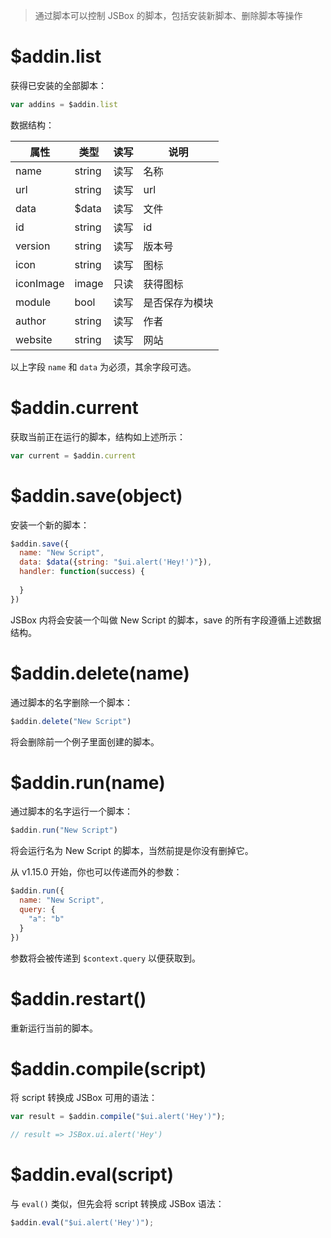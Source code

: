 > 通过脚本可以控制 JSBox 的脚本，包括安装新脚本、删除脚本等操作

# $addin.list

获得已安装的全部脚本：

```js
var addins = $addin.list
```

数据结构：

属性 | 类型 | 读写 | 说明
---|---|---|---
name | string | 读写 | 名称
url | string | 读写 | url
data | $data | 读写 | 文件
id | string | 读写 | id
version | string | 读写 | 版本号
icon | string | 读写 | 图标
iconImage | image | 只读 | 获得图标
module | bool | 读写 | 是否保存为模块
author | string | 读写 | 作者
website | string | 读写 | 网站

以上字段 `name` 和 `data` 为必须，其余字段可选。

# $addin.current

获取当前正在运行的脚本，结构如上述所示：

```js
var current = $addin.current
```

# $addin.save(object)

安装一个新的脚本：

```js
$addin.save({
  name: "New Script",
  data: $data({string: "$ui.alert('Hey!')"}),
  handler: function(success) {
    
  }
})
```

JSBox 内将会安装一个叫做 New Script 的脚本，save 的所有字段遵循上述数据结构。

# $addin.delete(name)

通过脚本的名字删除一个脚本：

```js
$addin.delete("New Script")
```

将会删除前一个例子里面创建的脚本。

# $addin.run(name)

通过脚本的名字运行一个脚本：

```js
$addin.run("New Script")
```

将会运行名为 New Script 的脚本，当然前提是你没有删掉它。

从 v1.15.0 开始，你也可以传递而外的参数：

```js
$addin.run({
  name: "New Script",
  query: {
    "a": "b"
  }
})
```

参数将会被传递到 `$context.query` 以便获取到。

# $addin.restart()

重新运行当前的脚本。

# $addin.compile(script)

将 script 转换成 JSBox 可用的语法：

```js
var result = $addin.compile("$ui.alert('Hey')");

// result => JSBox.ui.alert('Hey')
```

# $addin.eval(script)

与 `eval()` 类似，但先会将 script 转换成 JSBox 语法：

```js
$addin.eval("$ui.alert('Hey')");
```